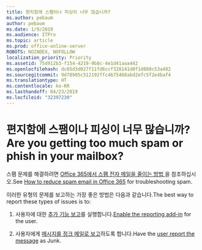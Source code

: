 ```yaml
---
title: 편지함에 스팸이나 피싱이 너무 많습니까?
ms.author: pebaum
author: pebaum
ms.date: 1/9/2019
ms.audience: ITPro
ms.topic: article
ms.prod: office-online-server
ROBOTS: NOINDEX, NOFOLLOW
localization_priority: Priority
ms.assetid: 75d912b3-f154-4219-9b8c-4e1d41aaa442
ms.openlocfilehash: dc65d3d027f11fd6ccf328141d0f1d080c53a482
ms.sourcegitcommit: 9d78905c512192ffc4675468abd2efc5f2e4baf4
ms.translationtype: HT
ms.contentlocale: ko-KR
ms.lasthandoff: 04/23/2019
ms.locfileid: "32397230"
---
```

# <a name="are-you-getting-too-much-spam-or-phish-in-your-mailbox"></a><span data-ttu-id="d76bd-102">편지함에 스팸이나 피싱이 너무 많습니까?</span><span class="sxs-lookup"><span data-stu-id="d76bd-102">Are you getting too much spam or phish in your mailbox?</span></span>

<span data-ttu-id="d76bd-103">스팸 문제를 해결하려면 [Office 365에서 스팸 전자 메일을 줄이는 방법 ](https://docs.microsoft.com/office365/securitycompliance/reduce-spam-email)을 참조하십시오.</span><span class="sxs-lookup"><span data-stu-id="d76bd-103">See [How to reduce spam email in Office 365](https://docs.microsoft.com/office365/securitycompliance/reduce-spam-email) for troubleshooting spam.</span></span> 
  
<span data-ttu-id="d76bd-104">이러한 유형의 문제를 보고하는 가장 좋은 방법은 다음과 같습니다.</span><span class="sxs-lookup"><span data-stu-id="d76bd-104">The best way to report these types of issues is to:</span></span> 
  
1. <span data-ttu-id="d76bd-105">사용자에 대한 [추가 기능 보고](https://docs.microsoft.com/office365/securitycompliance/enable-the-report-message-add-in)를 실행합니다.</span><span class="sxs-lookup"><span data-stu-id="d76bd-105">[Enable the reporting add-in](https://docs.microsoft.com/office365/securitycompliance/enable-the-report-message-add-in) for the user.</span></span> 
    
2. <span data-ttu-id="d76bd-106">사용자에게 [메시지를 정크 메일로 보고](https://support.office.com/article/b5caa9f1-cdf3-4443-af8c-ff724ea719d2)하도록 합니다.</span><span class="sxs-lookup"><span data-stu-id="d76bd-106">Have the [user report the message](https://support.office.com/article/b5caa9f1-cdf3-4443-af8c-ff724ea719d2) as Junk.</span></span> 
    

